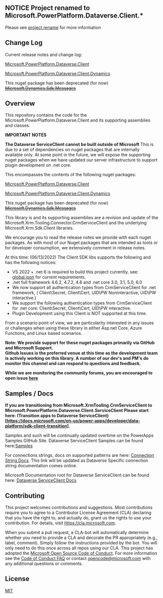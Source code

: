 ## NOTICE **Project renamed to Microsoft.PowerPlatform.Dataverse.Client.***
Please see [project rename](https://github.com/microsoft/PowerPlatform-DataverseServiceClient/discussions/103) for more information


## Change Log
Current release notes and change log:

[Microsoft.PowerPlatform.Dataverse.Client](src/nuspecs/Microsoft.PowerPlatform.Dataverse.Client.ReleaseNotes.txt)

[Microsoft.PowerPlatform.Dataverse.Client.Dynamics](src/nuspecs/Microsoft.PowerPlatform.Dataverse.Client.Dynamics.ReleaseNotes.txt)

This nuget package has been deprecated (for now) ~~[Microsoft.Dynamics.Sdk.Messages](src/nuspecs/Microsoft.Dynamics.Sdk.Messages.ReleaseNotes.txt)~~

## Overview
This repository contains the code for the Microsoft.PowerPlatform.Dataverse.Client and its supporting assemblies and classes. 

**IMPORTANT NOTES**

**The Dataverse ServiceClient cannot be built outside of Microsoft** 
This is due to a set of dependencies on nuget packages that are internally available only.  At some point in the future, we will expose the supporting nuget packages when we have updated our server infrastructure to support plugin development on .net core.

This encompasses the contents of the following nuget packages:

[Microsoft.PowerPlatform.Dataverse.Client](https://www.nuget.org/packages/Microsoft.PowerPlatform.Dataverse.Client)

[Microsoft.PowerPlatform.Dataverse.Client.Dynamics](https://www.nuget.org/packages/Microsoft.PowerPlatform.Dataverse.Client.Dynamics)

This nuget package has been deprecated (for now) ~~[Microsoft.Dynamics.Sdk.Messages](https://www.nuget.org/packages/Microsoft.Dynamics.Sdk.Messages)~~


This library is and its supporting assemblies are a revision and update of the Microsoft.Xrm.Tooling.Connector.CrmServiceClient and the underlying Microsoft.Xrm.Sdk.Client libraries. 

We encourage you to read the release notes we provide with each nuget packages. As with most of our Nuget packages that are intended as tools or for developer consumption, we extensively comment in release notes. 

At this time: (06/13/2022)
The Client SDK libs supports the following and has the following notices: 

* VS 2022 + .net 6 is required to build this project currently.  see: [global.json](global.json) for current requirements. 
* .net full framework 4.6.2, 4.7.2, 4.8 and .net core 3.0, 3.1, 5.0, 6.0
* We now support all authentication types from CrmServiceClient for .net framework, ( Client\Secret, Client\Cert, UID\PW Noninteractive, UID\PW interactive.)
* We support the following authentication types from CrmServiceClient for .net core: Client\Secret, Client\Cert, UID\PW interactive.
* Plugin Development using this Client is NOT supported at this time. 

From a scenario point of view,  we are particularity interested in any issues or challenges when using these library in either Asp.net Core, Azure Functions, and Linux based scenarios. 
 
<b>Note: We provide support for these nuget packages primarily via GitHub and Microsoft Support.  
Github Issues is the preferred venue at this time as the development team is actively working on this library. 
A number of our dev's and PM's do monitor this channel and can respond to questions and feedback. 

While we are monitoring the community forums,  you are encouraged to open issue [here](https://github.com/microsoft/PowerPlatform-DataverseServiceClient/issues) 
</b>

## Samples / Docs
**If you are transitioning from Microsoft.XrmTooling.CrmServiceClient to Microsoft.PowerPlatform.Dataverse.Client.ServiceClient Please start here: (Transition apps to Dataverse ServiceClient)[https://docs.microsoft.com/en-us/power-apps/developer/data-platform/sdk-client-transition].**

Samples and such will be continually updated overtime on the PowerApps Samples GitHub Site. Dataverse ServiceClient Samples can be found here:[Samples](https://github.com/microsoft/PowerApps-Samples/tree/master/cds/orgsvc)

For connections strings, docs on supported patterns are here: [Connection String Docs](https://docs.microsoft.com/en-us/powerapps/developer/common-data-service/xrm-tooling/use-connection-strings-xrm-tooling-connect). This link will be updated as Dataverse Specific connection string documentation comes online.

Microsoft Documentation root for Dataverse ServiceClient can be found here: [Dataverse ServiceClient Docs](https://docs.microsoft.com/en-us/dotnet/api/microsoft.powerplatform.dataverse.client?view=dataverse-sdk-latest)

## Contributing
This project welcomes contributions and suggestions.  Most contributions require you to agree to a Contributor License Agreement (CLA) declaring that you have the right to, and actually do, grant us the rights to use your contribution. For details, visit https://cla.microsoft.com.

When you submit a pull request, a CLA-bot will automatically determine whether you need to provide
a CLA and decorate the PR appropriately (e.g., label, comment). Simply follow the instructions
provided by the bot. You will only need to do this once across all repos using our CLA.
This project has adopted the [Microsoft Open Source Code of Conduct](https://opensource.microsoft.com/codeofconduct/).
For more information see the [Code of Conduct FAQ](https://opensource.microsoft.com/codeofconduct/faq/) or
contact [opencode@microsoft.com](mailto:opencode@microsoft.com) with any additional questions or comments.

## License

[MIT](LICENSE)
